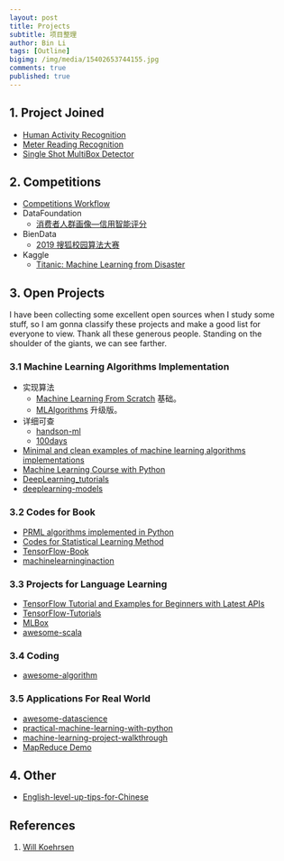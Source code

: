 ```yaml
---
layout: post
title: Projects
subtitle: 项目整理
author: Bin Li
tags: [Outline]
bigimg: /img/media/15402653744155.jpg
comments: true
published: true
---
```


## 1. Project Joined
* [Human Activity Recognition](https://binlidaily.github.io/2019-01-03-LSTM-Human-Activity-Recognition/)
* [Meter Reading Recognition](https://binlidaily.github.io/2019-01-20-meter-reading-recognition/)
* [Single Shot MultiBox Detector](https://binlidaily.github.io/2018-09-29-single-shot-multibox-detector/)

## 2. Competitions
* [Competitions Workflow](https://binlidaily.github.io/2019-02-11-competitions-workflow/)
* DataFoundation
    * [消费者人群画像—信用智能评分](http://gitlinux.net/2019-02-11-DF2019-%E6%B6%88%E8%B4%B9%E8%80%85%E4%BA%BA%E7%BE%A4%E7%94%BB%E5%83%8F-%E4%BF%A1%E7%94%A8%E6%99%BA%E8%83%BD%E8%AF%84%E5%88%86/)
* BienData
    * [2019 搜狐校园算法大赛](https://binlidaily.github.io/2019-04-13-2019搜狐算法大赛/)
* Kaggle
    * [Titanic: Machine Learning from Disaster](https://binlidaily.github.io/2018-08-30-kaggle-titanic/)

## 3. Open Projects
I have been collecting some excellent open sources when I study some stuff, so I am gonna classify these projects and make a good list for everyone to view. Thank all these generous people. Standing on the shoulder of the giants, we can see farther.

### 3.1 Machine Learning Algorithms Implementation
* 实现算法
    * [Machine Learning From Scratch](https://github.com/eriklindernoren/ML-From-Scratch) 基础。
    * [MLAlgorithms](https://github.com/rushter/MLAlgorithms) 升级版。
* 详细可查
    * [handson-ml](https://github.com/ageron/handson-ml)
    * [100days](https://github.com/coells/100days)
* [Minimal and clean examples of machine learning algorithms implementations](https://github.com/rushter/MLAlgorithms)
* [Machine Learning Course with Python](https://github.com/machinelearningmindset/machine-learning-course)
* [DeepLearning_tutorials](https://github.com/xiaohu2015/DeepLearning_tutorials)
* [deeplearning-models](https://github.com/rasbt/deeplearning-models)

### 3.2 Codes for Book
* [PRML algorithms implemented in Python](https://github.com//ctgk/PRML)
* [Codes for Statistical Learning Method](https://github.com/WenDesi/lihang_book_algorithm)
* [TensorFlow-Book](https://github.com/BinRoot/TensorFlow-Book)
* [machinelearninginaction](https://github.com/pbharrin/machinelearninginaction)

### 3.3 Projects for Language Learning
* [TensorFlow Tutorial and Examples for Beginners with Latest APIs ](https://github.com/aymericdamien/TensorFlow-Examples)
* [TensorFlow-Tutorials](https://github.com/Hvass-Labs/TensorFlow-Tutorials)
* [MLBox](https://github.com/PytLab/MLBox)
* [awesome-scala](https://github.com/lauris/awesome-scala)


### 3.4 Coding
* [awesome-algorithm](https://github.com/apachecn/awesome-algorithm)

### 3.5 Applications For Real World
* [awesome-datascience](https://github.com/bulutyazilim/awesome-datascience)
* [practical-machine-learning-with-python](https://github.com/dipanjanS/practical-machine-learning-with-python)
* [machine-learning-project-walkthrough](https://github.com/WillKoehrsen/machine-learning-project-walkthrough)
* [MapReduce Demo](https://github.com/chubbyjiang/MapReduce)


## 4. Other
* [English-level-up-tips-for-Chinese](https://github.com/byoungd/English-level-up-tips-for-Chinese)


## References
1. [Will Koehrsen](https://willk.online/projects/)